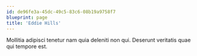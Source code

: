 ```yaml
---
id: de96fe3a-45dc-49c5-83c6-08b19a9758f7
blueprint: page
title: 'Eddie Hills'
---
```

Mollitia adipisci tenetur nam quia deleniti non qui. Deserunt veritatis quae qui tempore est.